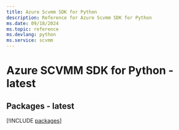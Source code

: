 ```yaml
---
title: Azure Scvmm SDK for Python
description: Reference for Azure Scvmm SDK for Python
ms.date: 09/18/2024
ms.topic: reference
ms.devlang: python
ms.service: scvmm
---
```

# Azure SCVMM SDK for Python - latest
## Packages - latest
[!INCLUDE [packages](scvmm-index.md)]